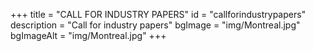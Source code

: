 +++
title = "CALL FOR INDUSTRY PAPERS"
id = "callforindustrypapers"
description = "Call for industry papers"
bgImage = "img/Montreal.jpg"
bgImageAlt = "img/Montreal.jpg"
+++
